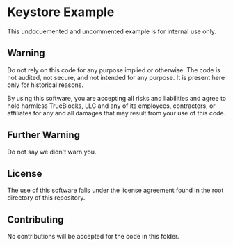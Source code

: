 # Keystore Example

This undocuemented and uncommented example is for internal use only.

## Warning

Do not rely on this code for any purpose implied or otherwise. The code is not audited, not secure, and not intended for any purpose. It is present here only for historical reasons.

By using this software, you are accepting all risks and liabilities and agree to hold harmless TrueBlocks, LLC and any of its employees, contractors, or affiliates for any and all damages that may result from your use of this code.

## Further Warning

Do not say we didn't warn you.

## License

The use of this software falls under the license agreement found in the root directory of this repository.

## Contributing

No contributions will be accepted for the code in this folder.
